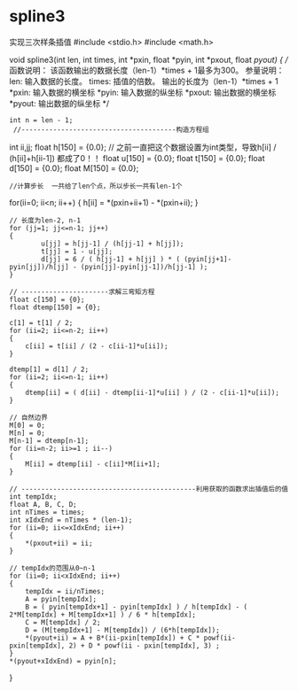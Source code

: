 # spline3
实现三次样条插值
#include <stdio.h>
#include <math.h>


void spline3(int len, int times, int *pxin, float *pyin, int *pxout, float *pyout)
{
	/*
		函数说明： 该函数输出的数据长度（len-1）*times + 1最多为300。
		参量说明：
			len: 输入数据的长度。
			times: 插值的倍数。 输出的长度为（len-1）*times + 1
			*pxin: 输入数据的横坐标
			*pyin: 输入数据的纵坐标
			*pxout: 输出数据的横坐标
			*pyout: 输出数据的纵坐标
	*/

	int n = len - 1;
	 //---------------------------------------构造方程组
  int ii,jj;
	float h[150] = {0.0};   // 之前一直把这个数据设置为int类型，导致h[ii] / (h[ii]+h[ii-1]) 都成了0！！
  float u[150] = {0.0};
  float t[150] = {0.0};
  float d[150] = {0.0};
  float M[150] = {0.0};

	//计算步长  一共给了len个点，所以步长一共有len-1个

  for(ii=0; ii<n; ii++)
  {
			h[ii] = *(pxin+ii+1) - *(pxin+ii);
  }

	// 长度为len-2, n-1
	for (jj=1; jj<=n-1; jj++)
	{
			u[jj] = h[jj-1] / (h[jj-1] + h[jj]);
			t[jj] = 1 - u[jj];
			d[jj] = 6 / ( h[jj-1] + h[jj] ) * ( (pyin[jj+1]-pyin[jj])/h[jj] - (pyin[jj]-pyin[jj-1])/h[jj-1] );
	}

	// ----------------------求解三弯矩方程
	float c[150] = {0};
	float dtemp[150] = {0};

	c[1] = t[1] / 2;
	for (ii=2; ii<=n-2; ii++)
	{
		c[ii] = t[ii] / (2 - c[ii-1]*u[ii]);
	}

	dtemp[1] = d[1] / 2;
	for (ii=2; ii<=n-1; ii++)
	{
		dtemp[ii] = ( d[ii] - dtemp[ii-1]*u[ii] ) / (2 - c[ii-1]*u[ii]);
	}

	// 自然边界
	M[0] = 0;
	M[n] = 0;
	M[n-1] = dtemp[n-1];
	for (ii=n-2; ii>=1 ; ii--)
	{
		M[ii] = dtemp[ii] - c[ii]*M[ii+1];
	}

	// --------------------------------------------利用获取的函数求出插值后的值
	int tempIdx;
	float A, B, C, D;
	int nTimes = times;
	int xIdxEnd = nTimes * (len-1);
	for (ii=0; ii<=xIdxEnd; ii++)
	{
		*(pxout+ii) = ii;
	}

	// tempIdx的范围从0~n-1
	for (ii=0; ii<xIdxEnd; ii++)
	{
		tempIdx = ii/nTimes;
		A = pyin[tempIdx];
		B = ( pyin[tempIdx+1] - pyin[tempIdx] ) / h[tempIdx] - ( 2*M[tempIdx] + M[tempIdx+1] ) / 6 * h[tempIdx];
		C = M[tempIdx] / 2;
		D = (M[tempIdx+1] - M[tempIdx]) / (6*h[tempIdx]);
		*(pyout+ii) = A + B*(ii-pxin[tempIdx]) + C * powf(ii-pxin[tempIdx], 2) + D * powf(ii - pxin[tempIdx], 3) ;
	}
	*(pyout+xIdxEnd) = pyin[n];
}
